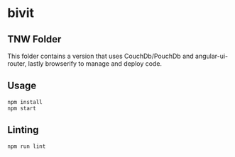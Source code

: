 # bivit

## TNW Folder

This folder contains a version that uses CouchDb/PouchDb and angular-ui-router, lastly browserify to manage and deploy code.

## Usage

```
npm install
npm start
```

## Linting

```
npm run lint
```

